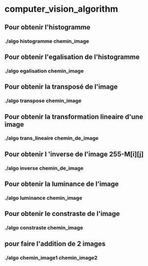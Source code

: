 # computer_vision_algorithm

## Pour obtenir l'histogramme
  ### ./algo histogramme chemin_image

## Pour obtenir l'egalisation de l'histogramme
  ### ./algo egalisation chemin_image

## Pour obtenir la transposé de l'image
  ### ./algo transpose chemin_image

## Pour obtenir la transformation lineaire d'une image 
  ### ./algo  trans_lineaire chemin_de_image

## Pour obtenir l 'inverse de l'image 255-M[i][j]
  ### ./algo inverse chemin_de_image

## Pour obtenir la luminance de l'image 
  ### ./algo luminance chemin_image

## Pour obtenir le constraste de l'image 
  ### ./algo constraste chemin_image



## pour  faire l'addition de 2 images 
  ### ./algo chemin_image1 chemin_image2
